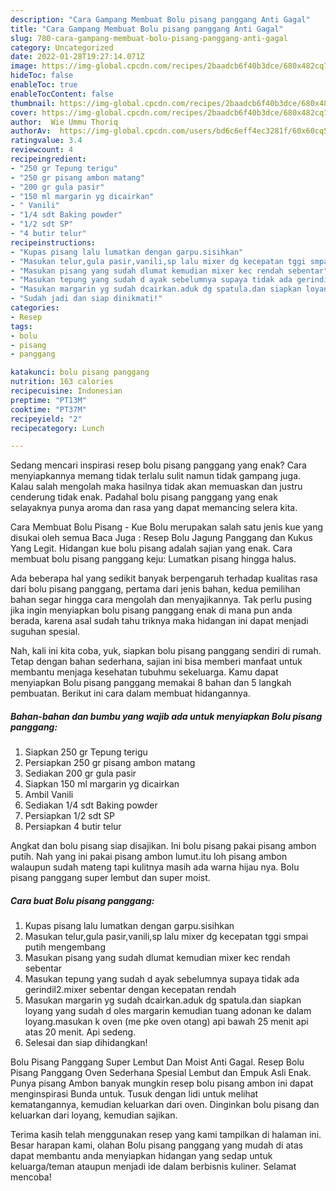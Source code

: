 ```yaml
---
description: "Cara Gampang Membuat Bolu pisang panggang Anti Gagal"
title: "Cara Gampang Membuat Bolu pisang panggang Anti Gagal"
slug: 780-cara-gampang-membuat-bolu-pisang-panggang-anti-gagal
category: Uncategorized
date: 2022-01-28T19:27:14.071Z
image: https://img-global.cpcdn.com/recipes/2baadcb6f40b3dce/680x482cq70/bolu-pisang-panggang-foto-resep-utama.jpg
hideToc: false
enableToc: true
enableTocContent: false
thumbnail: https://img-global.cpcdn.com/recipes/2baadcb6f40b3dce/680x482cq70/bolu-pisang-panggang-foto-resep-utama.jpg
cover: https://img-global.cpcdn.com/recipes/2baadcb6f40b3dce/680x482cq70/bolu-pisang-panggang-foto-resep-utama.jpg
author:  Wie Ummu Thoriq
authorAv:  https://img-global.cpcdn.com/users/bd6c6eff4ec3281f/60x60cq50/avatar.jpg
ratingvalue: 3.4
reviewcount: 4
recipeingredient:
- "250 gr Tepung terigu"
- "250 gr pisang ambon matang"
- "200 gr gula pasir"
- "150 ml margarin yg dicairkan"
- " Vanili"
- "1/4 sdt Baking powder"
- "1/2 sdt SP"
- "4 butir telur"
recipeinstructions:
- "Kupas pisang lalu lumatkan dengan garpu.sisihkan"
- "Masukan telur,gula pasir,vanili,sp lalu mixer dg kecepatan tggi smpai putih mengembang"
- "Masukan pisang yang sudah dlumat kemudian mixer kec rendah sebentar"
- "Masukan tepung yang sudah d ayak sebelumnya supaya tidak ada gerindil2.mixer sebentar dengan kecepatan rendah"
- "Masukan margarin yg sudah dcairkan.aduk dg spatula.dan siapkan loyang yang sudah d oles margarin kemudian tuang adonan ke dalam loyang.masukan k oven (me pke oven otang) api bawah 25 menit api atas 20 menit. Api sedeng."
- "Sudah jadi dan siap dinikmati!"
categories:
- Resep
tags:
- bolu
- pisang
- panggang

katakunci: bolu pisang panggang 
nutrition: 163 calories
recipecuisine: Indonesian
preptime: "PT13M"
cooktime: "PT37M"
recipeyield: "2"
recipecategory: Lunch

---
```



Sedang mencari inspirasi resep bolu pisang panggang yang enak? Cara menyiapkannya memang tidak terlalu sulit namun tidak gampang juga. Kalau salah mengolah maka hasilnya tidak akan memuaskan dan justru cenderung tidak enak. Padahal bolu pisang panggang yang enak selayaknya punya aroma dan rasa yang dapat memancing selera kita.


Cara Membuat Bolu Pisang - Kue Bolu merupakan salah satu jenis kue yang disukai oleh semua Baca Juga : Resep Bolu Jagung Panggang dan Kukus Yang Legit. Hidangan kue bolu pisang adalah sajian yang enak. Cara membuat bolu pisang panggang keju: Lumatkan pisang hingga halus.

Ada beberapa hal yang sedikit banyak berpengaruh terhadap kualitas rasa dari bolu pisang panggang, pertama dari jenis bahan, kedua pemilihan bahan segar hingga cara mengolah dan menyajikannya. Tak perlu pusing jika ingin menyiapkan bolu pisang panggang enak di mana pun anda berada, karena asal sudah tahu triknya maka hidangan ini dapat menjadi suguhan spesial.


Nah, kali ini kita coba, yuk, siapkan bolu pisang panggang sendiri di rumah. Tetap dengan bahan sederhana, sajian ini bisa memberi manfaat untuk membantu menjaga kesehatan tubuhmu sekeluarga. Kamu dapat menyiapkan Bolu pisang panggang memakai 8 bahan dan 5 langkah pembuatan. Berikut ini cara dalam membuat hidangannya.

<!--inarticleads1-->

##### Bahan-bahan dan bumbu yang wajib ada untuk menyiapkan Bolu pisang panggang:

1. Siapkan 250 gr Tepung terigu
1. Persiapkan 250 gr pisang ambon matang
1. Sediakan 200 gr gula pasir
1. Siapkan 150 ml margarin yg dicairkan
1. Ambil  Vanili
1. Sediakan 1/4 sdt Baking powder
1. Persiapkan 1/2 sdt SP
1. Persiapkan 4 butir telur


Angkat dan bolu pisang siap disajikan. Ini bolu pisang pakai pisang ambon putih. Nah yang ini pakai pisang ambon lumut.itu loh pisang ambon walaupun sudah mateng tapi kulitnya masih ada warna hijau nya. Bolu pisang panggang super lembut dan super moist. 

<!--inarticleads2-->

##### Cara buat Bolu pisang panggang:

1. Kupas pisang lalu lumatkan dengan garpu.sisihkan
1. Masukan telur,gula pasir,vanili,sp lalu mixer dg kecepatan tggi smpai putih mengembang
1. Masukan pisang yang sudah dlumat kemudian mixer kec rendah sebentar
1. Masukan tepung yang sudah d ayak sebelumnya supaya tidak ada gerindil2.mixer sebentar dengan kecepatan rendah
1. Masukan margarin yg sudah dcairkan.aduk dg spatula.dan siapkan loyang yang sudah d oles margarin kemudian tuang adonan ke dalam loyang.masukan k oven (me pke oven otang) api bawah 25 menit api atas 20 menit. Api sedeng.
1. Selesai dan siap dihidangkan!

Bolu Pisang Panggang Super Lembut Dan Moist Anti Gagal. Resep Bolu Pisang Panggang Oven Sederhana Spesial Lembut dan Empuk Asli Enak. Punya pisang Ambon banyak mungkin resep bolu pisang ambon ini dapat menginspirasi Bunda untuk. Tusuk dengan lidi untuk melihat kematangannya, kemudian keluarkan dari oven. Dinginkan bolu pisang dan keluarkan dari loyang, kemudian sajikan. 

Terima kasih telah menggunakan resep yang kami tampilkan di halaman ini. Besar harapan kami, olahan Bolu pisang panggang yang mudah di atas dapat membantu anda menyiapkan hidangan yang sedap untuk keluarga/teman ataupun menjadi ide dalam berbisnis kuliner. Selamat mencoba!
